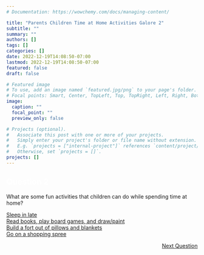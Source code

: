 ```yaml
---
# Documentation: https://wowchemy.com/docs/managing-content/

title: "Parents Children Time at Home Activities Galore 2"
subtitle: ""
summary: ""
authors: []
tags: []
categories: []
date: 2022-12-19T14:08:50-07:00
lastmod: 2022-12-19T14:08:50-07:00
featured: false
draft: false

# Featured image
# To use, add an image named `featured.jpg/png` to your page's folder.
# Focal points: Smart, Center, TopLeft, Top, TopRight, Left, Right, BottomLeft, Bottom, BottomRight.
image:
  caption: ""
  focal_point: ""
  preview_only: false

# Projects (optional).
#   Associate this post with one or more of your projects.
#   Simply enter your project's folder or file name without extension.
#   E.g. `projects = ["internal-project"]` references `content/project/deep-learning/index.md`.
#   Otherwise, set `projects = []`.
projects: []
---
```

<div class="quizbox">
<h2 style="color: #ffffff;">Question 2</h2>
<p>What are some fun activities that children can do while spending time at home?</p>

<div id="quizbox-question" class="quizbox-question" onclick="document.getElementById('hidden-answer').style.display='block';"><a href="#quizbox-question">Sleep in late</a></div>
<div id="quizbox-question" class="quizbox-question-c" onclick="document.getElementById('hidden-answer').style.display='block';"><a href="#quizbox-question">Read books, play board games, and draw/paint</a></div>
<div id="quizbox-question" class="quizbox-question" onclick="document.getElementById('hidden-answer').style.display='block';"><a href="#quizbox-question">Build a fort out of pillows and blankets</a></div>
<div id="quizbox-question" class="quizbox-question" onclick="document.getElementById('hidden-answer').style.display='block';"><a href="#quizbox-question">Go on a shopping spree</a></div>

<div ID="hidden-answer" style="display:none;">The correct answer is Read books, play board games, and draw/paint. These activities help children learn new skills and can help improve their creativity.</div>

<p style="text-align: right;"><a href="/post/parents-children-time-at-home-activities-galore-3/" class="btn btn-primary btn-lg mb-md-1">Next Question <i class="fa-solid fa-arrow-right"></i></a></p>
</div>
